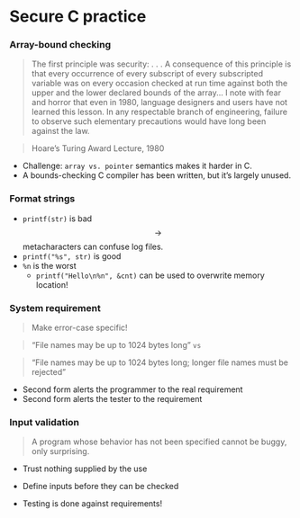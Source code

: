 # Secure C practice

### Array-bound checking
> The first principle was security: . . . A consequence of this principle is that every occurrence of every subscript of every subscripted variable was on every occasion checked at run time against both the upper and the lower declared bounds of the array... I note with fear and horror that even in 1980, language designers and users have not learned this lesson. In any respectable branch of engineering, failure to observe such elementary precautions would have long been against the law.

> Hoare’s Turing Award Lecture, 1980

* Challenge: `array vs. pointer` semantics makes it harder in C.
* A bounds-checking C compiler has been written, but it’s largely unused.

### Format strings
* `printf(str)` is bad $$\rightarrow$$ metacharacters can confuse log files.
* `printf("%s", str)` is good
* `%n` is the worst
    - `printf("Hello\n%n", &cnt)` can be used to overwrite memory location!

### System requirement
> Make error-case specific!

> “File names may be up to 1024 bytes long” `vs`

> “File names may be up to 1024 bytes long; longer file names must be rejected”

* Second form alerts the programmer to the real requirement
* Second form alerts the tester to the requirement

### Input validation
> A program whose behavior has not been specified cannot be buggy, only surprising.

* Trust nothing supplied by the use
* Define inputs before they can be checked

* Testing is done against requirements!